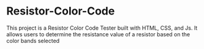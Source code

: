 # Resistor-Color-Code
This project is a Resistor Color Code Tester built with HTML, CSS, and Js. It allows users to determine the resistance value of a resistor based on the color bands selected

